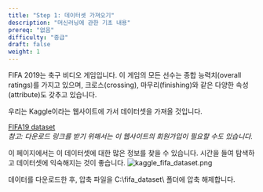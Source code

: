 ```yaml
---
title: "Step 1: 데이터셋 가져오기"
description: "머신러닝에 관한 기초 내용"
prereq: "없음"
difficulty: "중급"
draft: false
weight: 1
---
```


FIFA 2019는 축구 비디오 게임입니다. 이 게임의 모든 선수는 종합 능력치(overall ratings)를 가지고 있으며, 크로스(crossing), 마무리(finishing)와 같은 다양한 속성(attribute)도 갖추고 있습니다.

우리는 Kaggle이라는 웹사이트에 가서 데이터셋을 가져올 것입니다.

[FIFA19 dataset](https://www.kaggle.com/karangadiya/fifa19/)
<br>
*참고: 다운로드 링크를 받기 위해서는 이 웹사이트의 회원가입이 필요할 수도 있습니다.*
<br>

이 페이지에서는 이 데이터셋에 대한 많은 정보를 찾을 수 있습니다. 시간을 들여 탐색하고 데이터셋에 익숙해지는 것이 좋습니다.
![kaggle_fifa_dataset.png](../images/kaggle_fifa_dataset.png)

데이터를 다운로드한 후, 압축 파일을 C:\fifa_dataset\ 폴더에 압축 해제합니다.
